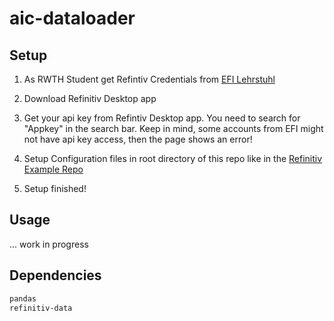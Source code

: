 # aic-dataloader

## Setup

1. As RWTH Student get Refintiv Credentials from [EFI Lehrstuhl](https://www.efi.rwth-aachen.de/cms/efi/das-lehr-und-forschungsgebiet/~rihb/eikon/)

2. Download Refinitiv Desktop app

3. Get your api key from Refintiv Desktop app. You need to search for "Appkey" in the search bar. Keep in mind, some accounts from EFI might not have api key access, then the page shows an error!

4. Setup Configuration files in root directory of this repo like in the [Refinitiv Example Repo](https://github.com/LSEG-API-Samples/Example.DataLibrary.Python)

5. Setup finished!

## Usage

... work in progress

## Dependencies

```txt
pandas
refinitiv-data
```
